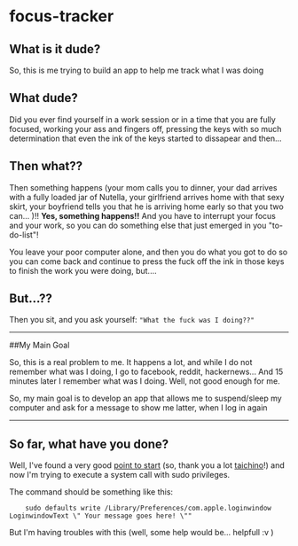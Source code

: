 # focus-tracker

## What is it dude?

So, this is me trying to build an app to help me track what I was doing

## What dude?

Did you ever find yourself in a work session or in a time that you are fully focused, working your ass and fingers off, pressing the keys with so much determination that even the ink of the keys started to dissapear and then... 

## Then what??

Then something happens (your mom calls you to dinner, your dad arrives with a fully loaded jar of Nutella, your girlfriend arrives home with that sexy skirt, your boyfriend tells you that he is arriving home early so that you two can... )!! **Yes, something happens!!** And you have to interrupt your focus and your work, so you can do something else that just emerged in you "to-do-list"!

You leave your poor computer alone, and then you do what you got to do so you can come back and continue to press the fuck off the ink in those keys to finish the work you were doing, but....

## But...??

Then you sit, and you ask yourself: ```"What the fuck was I doing??"```

---

##My Main Goal

So, this is a real problem to me. It happens a lot, and while I do not remember what was I doing, I go to facebook, reddit, hackernews... And 15 minutes later I remember what was I doing.
Well, not good enough for me.

So, my main goal is to develop an app that allows me to suspend/sleep my computer and ask for a message to show me latter, when I log in again

---

## So far, what have you done?

Well, I've found a  very good [point to start](https://github.com/taichino/PopupTest) (so, thank you a lot [taichino](https://github.com/taichino)!) and now I'm trying to execute a system call with sudo privileges.

The command should be something like this:
```shell
    sudo defaults write /Library/Preferences/com.apple.loginwindow LoginwindowText \" Your message goes here! \""
```

But I'm having troubles with this (well, some help would be... helpfull :v )